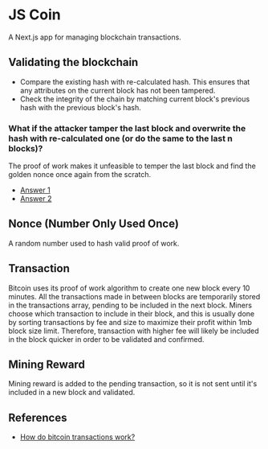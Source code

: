 # JS Coin

A Next.js app for managing blockchain transactions.

## Validating the blockchain

- Compare the existing hash with re-calculated hash. This ensures that any attributes on the current block has not been tampered.
- Check the integrity of the chain by matching current block's previous hash with the previous block's hash.

### What if the attacker tamper the last block and overwrite the hash with re-calculated one (or do the same to the last n blocks)?

The proof of work makes it unfeasible to temper the last block and find the golden nonce once again from the scratch.

- [Answer 1](https://bitcoin.stackexchange.com/questions/79258/how-to-protect-the-latest-block-in-block-chain-be-tampered)
- [Answer 2](https://bitcoin.stackexchange.com/questions/71855/tampering-with-the-last-block)

## Nonce (Number Only Used Once)

A random number used to hash valid proof of work.

## Transaction

Bitcoin uses its proof of work algorithm to create one new block every 10 minutes.
All the transactions made in between blocks are temporarily stored in the transactions array, pending to be included in the next block.
Miners choose which transaction to include in their block, and this is usually done by sorting transactions by fee and size to maximize their profit within 1mb block size limit. Therefore, transaction with higher fee will likely be included in the block quicker in order to be validated and confirmed.

## Mining Reward

Mining reward is added to the pending transaction, so it is not sent until it's included in a new block and validated.

## References

- [How do bitcoin transactions work?](https://www.coindesk.com/learn/bitcoin-101/how-do-bitcoin-transactions-work)
